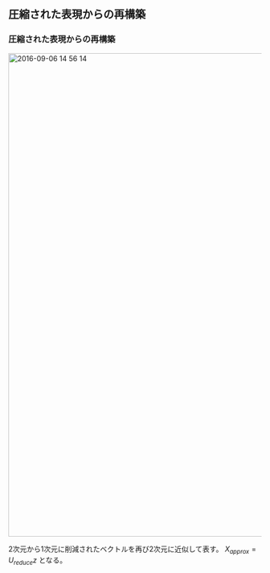 ## 圧縮された表現からの再構築

### 圧縮された表現からの再構築

<img width="961" alt="2016-09-06 14 56 14" src="https://cloud.githubusercontent.com/assets/6447085/18263080/16ecee2e-7442-11e6-9e41-144224baa796.png">

2次元から1次元に削減されたベクトルを再び2次元に近似して表す。 $X_{approx} = U_{reduce}z$ となる。
